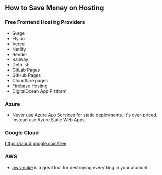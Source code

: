 ## How to Save Money on Hosting

### Free Frontend Hosting Providers

- Surge
- Fly .io
- Vercel
- Netlify
- Render
- Railway
- Deta .sh
- GitLab Pages
- GitHub Pages
- Cloudflare pages
- Firebase Hosting
- DigitalOcean App Platform

### Azure

- Never use Azure App Services for static deployments. It's over-priced. Instead use Azure Static Web Apps.

### Google Cloud

https://cloud.google.com/free

### AWS

- [aws-nuke](https://github.com/rebuy-de/aws-nuke) is a great tool for destroying everything in your account.

